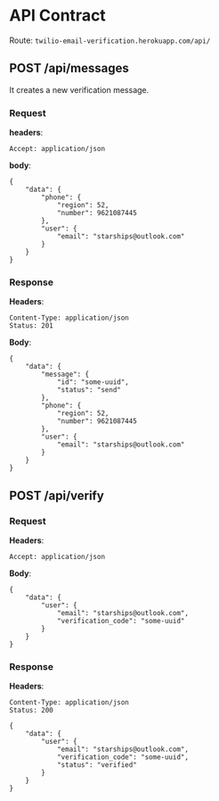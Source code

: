 # API Contract
Route: `twilio-email-verification.herokuapp.com/api/`

## POST /api/messages
It creates a new verification message.

### Request
**headers**:
```
Accept: application/json
```
**body**:
```
{
	"data": {
		"phone": {
			"region": 52,
			"number": 9621087445
		},
		"user": {
			"email": "starships@outlook.com"
		}
	}
}
```

### Response
**Headers**:
```
Content-Type: application/json
Status: 201
```
**Body**:
```
{
	"data": {
		"message": {
			"id": "some-uuid",
			"status": "send"
		},
		"phone": {
			"region": 52,
			"number": 9621087445
		},
		"user": {
			"email": "starships@outlook.com"
		}
	}
}
```

## POST /api/verify

### Request
**Headers**:
```
Accept: application/json
```

**Body**:
```
{
	"data": {
		"user": {
			"email": "starships@outlook.com",
			"verification_code": "some-uuid"
		}
	}
}
```

### Response
**Headers**:
```
Content-Type: application/json
Status: 200
```

```
{
	"data": {
		"user": {
			"email": "starships@outlook.com",
			"verification_code": "some-uuid",
			"status": "verified"
		}
	}
}
```

